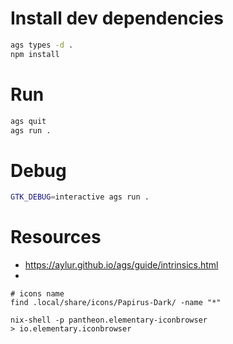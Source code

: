 # Install dev dependencies

```bash
ags types -d .
npm install
``` 

# Run

```bash
ags quit
ags run .

```

# Debug 

``` bash
GTK_DEBUG=interactive ags run .
```

# Resources

 - https://aylur.github.io/ags/guide/intrinsics.html
 - 

 ```
# icons name
find .local/share/icons/Papirus-Dark/ -name "*"

nix-shell -p pantheon.elementary-iconbrowser
 > io.elementary.iconbrowser
```
